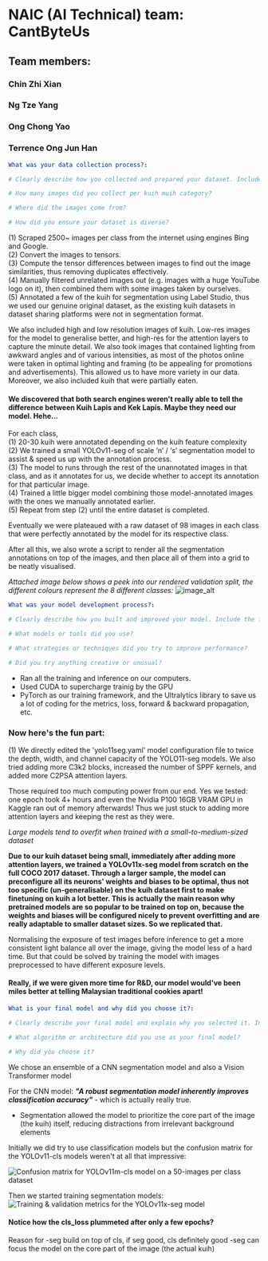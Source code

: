 # NAIC (AI Technical) team: CantByteUs
## Team members:
### Chin Zhi Xian
### Ng Tze Yang
### Ong Chong Yao
### Terrence Ong Jun Han

```yaml
What was your data collection process?:

# Clearly describe how you collected and prepared your dataset. Include the following:

# How many images did you collect per kuih muih category?

# Where did the images come from?

# How did you ensure your dataset is diverse?
```
(1) Scraped 2500~ images per class from the internet using engines Bing and Google. \
(2) Convert the images to tensors. \
(3) Compute the tensor differences between images to find out the image similarities, thus removing duplicates effectively. \
(4) Manually filtered unrelated images out (e.g. images with a huge YouTube logo on it), then combined them with some images taken by ourselves. \
(5) Annotated a few of the kuih for segmentation using Label Studio, thus we used our genuine original dataset, as the existing kuih datasets in dataset sharing platforms were not in segmentation format.

We also included high and low resolution images of kuih. Low-res images for the model to generalise better, and high-res for the attention layers to capture the minute detail. We also took images that contained lighting from awkward angles and of various intensities, as most of the photos online were taken in optimal lighting and framing (to be appealing for promotions and advertisements). This allowed us to have more variety in our data. Moreover, we also included kuih that were partially eaten.

#### We discovered that both search engines weren't really able to tell the difference between Kuih Lapis and Kek Lapis. Maybe they need our model. Hehe...

For each class, \
(1) 20-30 kuih were annotated depending on the kuih feature complexity \
(2) We trained a small YOLOv11-seg of scale ‘n’ / ‘s’ segmentation model to assist & speed us up with the annotation process. \
(3) The model to runs through the rest of the unannotated images in that class, and as it annotates for us, we decide whether to accept its annotation for that particular image. \
(4) Trained a little bigger model combining those model-annotated images with the ones we manually annotated earlier. \
(5) Repeat from step (2) until the entire dataset is completed.

Eventually we were plateaued with a raw dataset of 98 images in each class that were perfectly annotated by the model for its respective class.

After all this, we also wrote a script to render all the segmentation annotations on top of the images, and then place all of them into a grid to be neatly visualised.

*Attached image below shows a peek into our rendered validation split, the different colours represent the 8 different classes:*
![image_alt](https://github.com/henryocy/naic/blob/b13f73f0e445c1bfe7b85149d84d335863b27158/val-viz.jpg)

```yaml
What was your model development process?:

# Clearly describe how you built and improved your model. Include the following:

# What models or tools did you use?

# What strategies or techniques did you try to improve performance?

# Did you try anything creative or unusual?
```
- Ran all the training and inference on our computers.
- Used CUDA to supercharge trainig by the GPU
- PyTorch as our training framework, and the Ultralytics library to save us a lot of coding for the metrics, loss, forward & backward propagation, etc.

### Now here's the fun part:
(1) We directly edited the 'yolo11seg.yaml' model configuration file to twice the depth, width, and channel capacity of the YOLO11-seg models. We also tried adding more C3k2 blocks, increased the number of SPPF kernels, and added more C2PSA attention layers.

Those required too much computing power from our end. Yes we tested: one epoch took 4+ hours and even the Nvidia P100 16GB VRAM GPU in Kaggle ran out of memory afterwards! Thus we just stuck to adding more attention layers and keeping the rest as they were.

*Large models tend to overfit when trained with a small-to-medium-sized dataset*

**Due to our kuih dataset being small, immediately after adding more attention layers, we trained a YOLOv11x-seg model from scratch on the full COCO 2017 dataset. Through a larger sample, the model can preconfigure all its neurons' weights and biases to be optimal, thus not too specific (un-generalisable) on the kuih dataset first to make finetuning on kuih a lot better. This is actually the main reason why pretrained models are so popular to be trained on top on, because the weights and biases will be configured nicely to prevent overfitting and are really adaptable to smaller dataset sizes. So we replicated that.**

Normalising the exposure of test images before inference to get a more consistent light balance all over the image, giving the model less of a hard time. But that could be solved by training the model with images preprocessed to have different exposure levels.

#### Really, if we were given more time for R&D, our model would've been miles better at telling Malaysian traditional cookies apart!

```yaml
What is your final model and why did you choose it?:

# Clearly describe your final model and explain why you selected it. Include the following:

# What algorithm or architecture did you use as your final model?

# Why did you choose it?
```

We chose an ensemble of a CNN segmentation model and also a Vision Transformer model

For the CNN model:
***"A robust segmentation model inherently improves classification accuracy"*** - which is actually really true.

- Segmentation allowed the model to prioritize the core part of the image (the kuih) itself, reducing distractions from irrelevant background elements 

Initially we did try to use classification models but the confusion matrix for the YOLOv11-cls models weren't at all that impressive:

![Confusion matrix for YOLOv11m-cls model on a 50-images per class dataset](https://github.com/henryocy/naic/blob/b13f73f0e445c1bfe7b85149d84d335863b27158/confusion_matrix_cls.png)

Then we started training segmentation models:
![Training & validation metrics for the YOLOv11x-seg model](https://github.com/henryocy/naic/blob/b13f73f0e445c1bfe7b85149d84d335863b27158/seg-metrics.png)
#### Notice how the cls_loss plummeted after only a few epochs?

Reason for
-seg build on top of cls, if seg good, cls definitely good
-seg can focus the model on the core part of the image (the actual kuih)
